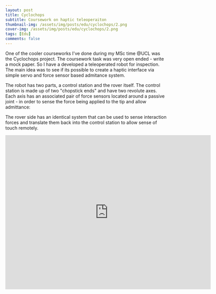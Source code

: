 ```yaml
---
layout: post
title: Cyclochops
subtitle: Coursework on haptic teleoperaiton
thumbnail-img: /assets/img/posts/edu/cyclochops/2.png
cover-img: /assets/img/posts/edu/cyclochops/2.png
tags: [Edu]
comments: false
---
```


One of the cooler courseworks I've done during my MSc time @UCL was  the Cyclochops project. The coursework task was very open ended - write a mock paper. So I have a developed a teleoperated robot for inspection. The main idea was to see if its possible to create a haptic interface via simple servo and force sensor based admitance system. 

The robot has two parts, a control station and the rover itself.  The control station is made up of two "chopstick ends" and have two revolute axes. Each axis has an associated pair of force sensors located around a passive joint - in order to sense the force being applied to the tip and allow admittance:
<img src="/assets/img/posts/edu/cyclochops/1.png" alt="">

The rover side has an identical system that can be used to sense interaction forces and translate them back into the control station to allow sense of touch remotely. 

<iframe width="640" height="480" src="https://www.youtube.com/watch?v=rWN3ok3WD_s" frameborder="0" allowfullscreen></iframe>